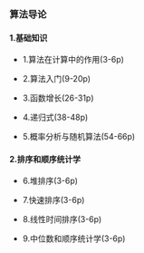 ### 算法导论

#### 1.基础知识

* 1.算法在计算中的作用(3-6p)

* 2.算法入门(9-20p)

* 3.函数增长(26-31p)

* 4.递归式(38-48p)

* 5.概率分析与随机算法(54-66p)

#### 2.排序和顺序统计学

* 6.堆排序(3-6p)

* 7.快速排序(3-6p)

* 8.线性时间排序(3-6p)

* 9.中位数和顺序统计学(3-6p)
